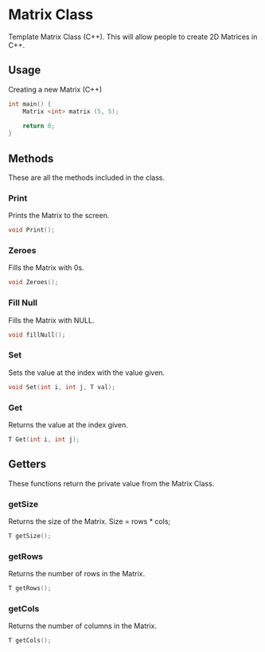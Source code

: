 # Matrix Class
Template Matrix Class (C++). This will allow people to create 2D Matrices in C++. 

## Usage
Creating a new Matrix (C++)
```cpp
int main() {
    Matrix <int> matrix (5, 5);
    
    return 0;
}
```

## Methods
These are all the methods included in the class.
### Print
Prints the Matrix to the screen.
```cpp
void Print();
```

### Zeroes
Fills the Matrix with 0s.
```cpp
void Zeroes();
```

### Fill Null
Fills the Matrix with NULL.
```cpp
void fillNull();
```

### Set
Sets the value at the index with the value given.
```cpp
void Set(int i, int j, T val);
```

### Get
Returns the value at the index given.
```cpp
T Get(int i, int j);
```

## Getters
These functions return the private value from the Matrix Class.

### getSize
Returns the size of the Matrix. Size = rows * cols;
```cpp
T getSize();
```

### getRows
Returns the number of rows in the Matrix.
```cpp
T getRows();
```

### getCols
Returns the number of columns in the Matrix.
```cpp
T getCols();
```